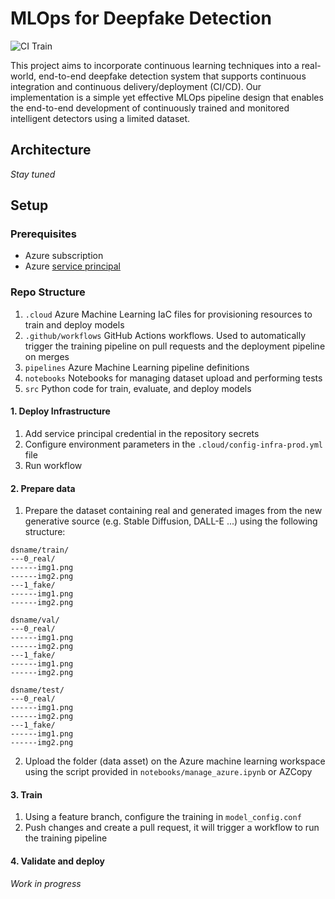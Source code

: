# MLOps for Deepfake Detection

![CI Train](https://github.com/francescotss/MLOpsDeepfakeDetection/actions/workflows/model_train_workflow.yml/badge.svg)

This project aims to incorporate continuous learning techniques into a real-world, end-to-end deepfake detection system that supports continuous integration and continuous delivery/deployment (CI/CD). Our implementation is a simple yet effective MLOps pipeline design that enables the end-to-end development of continuously trained and monitored intelligent detectors using a limited dataset.

## Architecture

*Stay tuned*

## Setup

### Prerequisites

- Azure subscription
- Azure [service principal](https://learn.microsoft.com/en-us/powershell/azure/create-azure-service-principal-azureps?view=azps-11.3.0)

### Repo Structure

1. `.cloud` Azure Machine Learning IaC files for provisioning resources to train and deploy models
2. `.github/workflows` GitHub Actions workflows. Used to automatically trigger the training pipeline on pull requests and the deployment pipeline on merges
3. `pipelines` Azure Machine Learning pipeline definitions
4. `notebooks` Notebooks for managing dataset upload and performing tests
5. `src` Python code for train, evaluate, and deploy models

#### 1. Deploy Infrastructure

1. Add service principal credential in the repository secrets
2. Configure environment parameters in the `.cloud/config-infra-prod.yml` file
3. Run workflow

#### 2. Prepare data

1. Prepare the dataset containing real and generated images from the new generative source (e.g. Stable Diffusion, DALL-E ...) using the following structure:

```
dsname/train/
---0_real/
------img1.png
------img2.png
---1_fake/
------img1.png
------img2.png

dsname/val/
---0_real/
------img1.png
------img2.png
---1_fake/
------img1.png
------img2.png

dsname/test/
---0_real/
------img1.png
------img2.png
---1_fake/
------img1.png
------img2.png
```

2. Upload the folder (data asset) on the Azure machine learning workspace using the script provided in `notebooks/manage_azure.ipynb` or AZCopy

#### 3. Train

1. Using a feature branch, configure the training in `model_config.conf`
2. Push changes and create a pull request, it will trigger a workflow to run the training pipeline

#### 4. Validate and deploy

*Work in progress*
